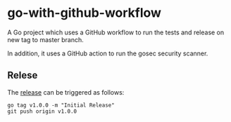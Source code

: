# go-with-github-workflow

A Go project which uses a GitHub workflow to run the tests and release on new tag to master branch. 

In addition, it uses a GitHub action to run the gosec security scanner.

## Relese 

The [release](.github/workflows/release.yml) can be triggered as follows:
```
go tag v1.0.0 -m "Initial Release"
git push origin v1.0.0
```
